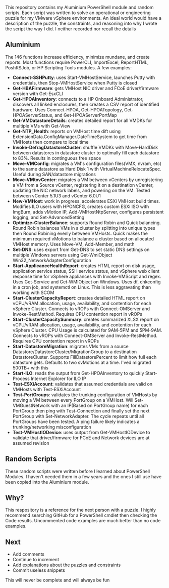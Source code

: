 This repository contains my Aluminium PowerShell module and random scripts. Each script was written to solve an operational or engineering puzzle for my VMware vSphere environments. An ideal world would have a description of the puzzle, the constraints, and reasoning into why I wrote the script the way I did. I neither recorded nor recall the details

## Aluminium
The 146 functions increase efficiency, minimize mundane, and create reports. Most functions require PowerCLI, ImportExcel, ReportHTML, PoshRSJob, or HP Scripting Tools modules. A few examples:<br>
* **Connect-SSHPutty**: uses Start-VMHostService, launches Putty with credentials, then Stop-VMHostService when Putty is closed
* **Get-HBAFirmware**: gets VMHost NIC driver and FCoE driver/firmware version with Get-EsxCLI<br>
* **Get-HPOAInventory**: connects to a HP Onboard Administrator, discovers all linked enclosures, then creates a CSV report of identified hardware. Uses Connect-HPOA, Get-HPOATopology, Get-HPOAServerStatus, and Get-HPOAServerPortMap<br>
* **Get-VMDatastoreDetails**: creates detailed report for all VMDKs for multiple VMs with Get-View<br>
* **Get-NTP_Health**: reports on VMHost time dift using ExtensionData.ConfigManager.DateTimeSystem to get time from VMHosts then compare to local time<br>
* **Invoke-DefragDatastoreCluster**: shuffle VMDKs with Move-HardDisk between datastores in datastore cluster to optimally fill each datastore to 83%. Results in continguous free space<br>
* **Move-VMConfig**: migrates a VM's configuration files(VMX, nvram, etc) to the same datastore as Hard Disk 1 with VirtualMachineRelocateSpec. Useful during SAN/datastore migrations<br>
* **Move-VMtovCenter**: migrates a VM between vCenters by unregistering a VM from a Source vCenter, registering it on a destination vCenter, updating the NIC network labels, and powering on the VM. Tested between vCenter 5.1U3 and vCenter 6.0U1<br>
* **New-VMHost**: work in progress. accelerates ESXi VMHost build times. Modifies ILO users with HPONCFG, creates custom ESXi ISO with ImgBurn, adds vMotion IP, Add-VMHostNtpServer, configures persistent logging, and Set-AdvancedSetting<br>
* **Optimize-ClusterBalance**: supports Round Robin and Quick balancing. Round Robin balances VMs in a cluster by splitting into unique types then Round Robining evenly between VMHosts. Quick makes the minimum required vMotions to balance a cluster based on allocated VMHost memory. Uses Move-VM, Add-Member, and math<br>
* **Set-DNS**: uses export from Get-DNS to set static DNS settings on multiple Windows servers using Get-WmiObject Win32_NetworkAdapterConfiguration<br>
* **Start-ApplicanceHealthReport**: creates HTML report on disk usage, application service status, SSH service status, and vSphere web client response time for vSphere appliances with Invoke-VMScript and regex. Uses Get-Service and Get-WMIObject on Windows. Uses df, chkconfig in a cron job, and systemctl on Linux. This is less aggravating than working with SCOM<br>
* **Start-ClusterCapacityReport**: creates detailed HTML report on vCPU/vRAM allocation, usage, availability, and contention for each vSphere Cluster. Connects to vROPs with Connect-OMServer and Invoke-RestMethod. Requires CPU contention report in vROPs<br>
* **Start-ClusterCapacitySummary**: creates summarized XLSX report on vCPU/vRAM allocation, usage, availability, and contention for each vSphere Cluster. CPU Usage is calculated for 9AM-5PM and 5PM-9AM. Connects to vROPs with Connect-OMServer and Invoke-RestMethod. Requires CPU contention report in vROPs<br>
* **Start-DatastoreMigration**: migrates VMs from a source Datastore/DatastoreCluster/MigrationGroup to a destination DatastoreCluster. Supports FillDatastorePercent to limit how full each datastore gets. Defaults to two svMotions at a time. I'ved migrated 500TB+ with this<br>
* **Start-ILO**: reads the output from Get-HPOAInventory to quickly Start-Process Internet Explorer for ILO IP
* **Test-ESXiAccount**: validates that assumed credentials are valid on VMHosts with Test-ESXiAccount<br>
* **Test-PortGroups**: validates the trunking configuration of VMHosts by moving a VM between every PortGroup on a VMHost. Will Set-VMGuestNetwork with an IP(Based on PortGroup name) for each PortGroup then ping with Test-Connection and finally set the next PortGroup with Set-NetworkAdapter. The cycle repeats until all PortGroups have been tested. A ping failure likely indicates a trunking/networking misconfiguration
* **Test-VMHostIODevice**: uses output from Get-VMHostIODevice to validate that driver/firmware for FCoE and Network devices are at assumed revision

## Random Scripts
These random scripts were written before I learned about PowerShell Modules. I haven't needed them in a few years and the ones I still use have been copied into the Aluminium module.

## Why?
This respository is a reference for the next person with a puzzle. I highly recommend searching GitHub for a PowerShell cmdlet then checking the Code results. Uncommented code examples are much better than no code examples.

## Next
* Add comments
* Continue to increment
* Add explanations about the puzzles and constraints
* Commit useless snippets

This will never be complete and will always be fun
